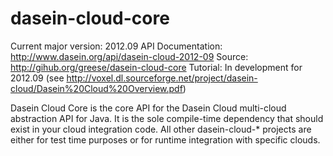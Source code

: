 dasein-cloud-core
=================

Current major version: 2012.09
API Documentation: http://www.dasein.org/api/dasein-cloud-2012-09
Source: http://gihub.org/greese/dasein-cloud-core
Tutorial: In development for 2012.09 (see http://voxel.dl.sourceforge.net/project/dasein-cloud/Dasein%20Cloud%20Overview.pdf)

Dasein Cloud Core is the core API for the Dasein Cloud multi-cloud abstraction API for Java. It is the sole compile-time
dependency that should exist in your cloud integration code. All other dasein-cloud-* projects are either for test time
purposes or for runtime integration with specific clouds.
